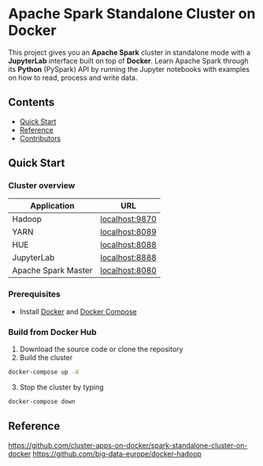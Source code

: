 # Apache Spark Standalone Cluster on Docker

This project gives you an **Apache Spark** cluster in standalone mode with a **JupyterLab** interface built on top of **Docker**.
Learn Apache Spark through its **Python** (PySpark) API by running the Jupyter notebooks with examples on how to read, process and write data.

## Contents

- [Quick Start](#quick-start)
- [Reference](#reference)
- [Contributors](#contributors)

## <a name="quick-start"></a>Quick Start

### Cluster overview

| Application            | URL                                      |
| ---------------------- | ---------------------------------------- |
| Hadoop                 | [localhost:9870](http://localhost:9870/) |
| YARN                   | [localhost:8089](http://localhost:8089/) |
| HUE                    | [localhost:8088](http://localhost:8088/) |
| JupyterLab             | [localhost:8888](http://localhost:8888/) |
| Apache Spark Master    | [localhost:8080](http://localhost:8080/) |

### Prerequisites

 - Install [Docker](https://docs.docker.com/get-docker/) and [Docker Compose](https://docs.docker.com/compose/install/)
 
 ### Build from Docker Hub

1. Download the source code or clone the repository
2. Build the cluster

```bash
docker-compose up -d
```
3. Stop the cluster by typing
```bash
docker-compose down
```

## <a name="reference"></a>Reference
https://github.com/cluster-apps-on-docker/spark-standalone-cluster-on-docker
https://github.com/big-data-europe/docker-hadoop
